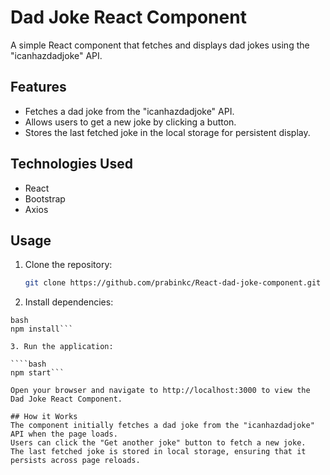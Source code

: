 # Dad Joke React Component

A simple React component that fetches and displays dad jokes using the "icanhazdadjoke" API.

## Features

- Fetches a dad joke from the "icanhazdadjoke" API.
- Allows users to get a new joke by clicking a button.
- Stores the last fetched joke in the local storage for persistent display.

## Technologies Used

- React
- Bootstrap
- Axios

## Usage

1. Clone the repository:

   ```bash
   git clone https://github.com/prabinkc/React-dad-joke-component.git

2. Install dependencies:

```
bash
npm install```

3. Run the application:

````bash
npm start```

Open your browser and navigate to http://localhost:3000 to view the Dad Joke React Component.

## How it Works
The component initially fetches a dad joke from the "icanhazdadjoke" API when the page loads.
Users can click the "Get another joke" button to fetch a new joke.
The last fetched joke is stored in local storage, ensuring that it persists across page reloads.
